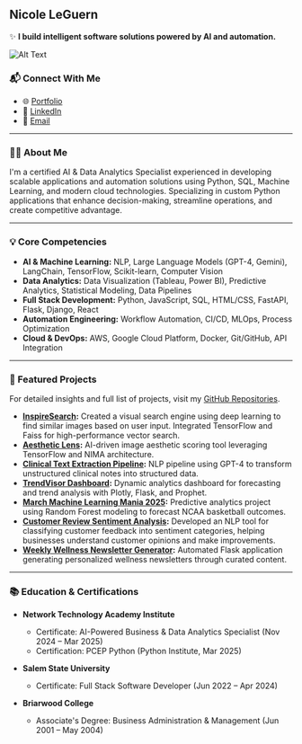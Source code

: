 ## Nicole LeGuern

✨ **I build intelligent software solutions powered by AI and automation.**

![Alt Text](https://media.giphy.com/media/L1R1tvI9svkIWwpVYr/giphy.gif?cid=790b7611jmlj3g3euiy1dj2kzvme84suyqp0d2wk2h9o5a8z&ep=v1_gifs_search&rid=giphy.gif&ct=g)

### 📬 Connect With Me
- 🌐 [Portfolio](https://codequeenie.github.io/pro/)
- 💼 [LinkedIn](https://www.linkedin.com/in/nicoleleguern/)
- 📧 [Email](mailto:nicoleleguern.pro@gmail.com)

---

### 👩‍💻 About Me

I'm a certified AI & Data Analytics Specialist experienced in developing scalable applications and automation solutions using Python, SQL, Machine Learning, and modern cloud technologies. Specializing in custom Python applications that enhance decision-making, streamline operations, and create competitive advantage.

---

### 💡 Core Competencies

- **AI & Machine Learning:** NLP, Large Language Models (GPT-4, Gemini), LangChain, TensorFlow, Scikit-learn, Computer Vision
- **Data Analytics:** Data Visualization (Tableau, Power BI), Predictive Analytics, Statistical Modeling, Data Pipelines
- **Full Stack Development:** Python, JavaScript, SQL, HTML/CSS, FastAPI, Flask, Django, React
- **Automation Engineering:** Workflow Automation, CI/CD, MLOps, Process Optimization
- **Cloud & DevOps:** AWS, Google Cloud Platform, Docker, Git/GitHub, API Integration

---

### 🚀 Featured Projects

For detailed insights and full list of projects, visit my [GitHub Repositories](https://github.com/CodeQueenie?tab=repositories).

- **[InspireSearch](https://github.com/CodeQueenie/InspireSearch---AI_Powered_Visual_Search_Engine):** Created a visual search engine using deep learning to find similar images based on user input. Integrated TensorFlow and Faiss for high-performance vector search.
- **[Aesthetic Lens](https://github.com/CodeQueenie/AestheticLens-AI-Image-Scoring-Tool):** AI-driven image aesthetic scoring tool leveraging TensorFlow and NIMA architecture.
- **[Clinical Text Extraction Pipeline](https://github.com/CodeQueenie/LLM-Powered_Clinical_Test_Extraction_Pipeline):** NLP pipeline using GPT-4 to transform unstructured clinical notes into structured data.
- **[TrendVisor Dashboard](https://github.com/CodeQueenie/TrendVisor---Dynamic_Metrics_Dashboard_for_Trend_Prediction):** Dynamic analytics dashboard for forecasting and trend analysis with Plotly, Flask, and Prophet.
- **[March Machine Learning Mania 2025](https://github.com/CodeQueenie/march_mania_2025):** Predictive analytics project using Random Forest modeling to forecast NCAA basketball outcomes.
- **[Customer Review Sentiment Analysis](https://github.com/CodeQueenie/Customer_Review_Sentiment_Analysis):** Developed an NLP tool for classifying customer feedback into sentiment categories, helping businesses understand customer opinions and make improvements.
- **[Weekly Wellness Newsletter Generator](https://github.com/CodeQueenie/Weekly_Wellness_Newsletter_Generator):** Automated Flask application generating personalized wellness newsletters through curated content.

---

### 📚 Education & Certifications

- **Network Technology Academy Institute**
  - Certificate: AI-Powered Business & Data Analytics Specialist (Nov 2024 – Mar 2025)
  - Certification: PCEP Python (Python Institute, Mar 2025)

- **Salem State University**
  - Certificate: Full Stack Software Developer (Jun 2022 – Apr 2024)

- **Briarwood College**
  - Associate's Degree: Business Administration & Management (Jun 2001 – May 2004)
